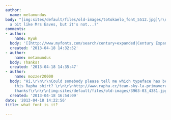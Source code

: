 ```yaml
---
author:
  name: metamundus
body: "[img:sites/default/files/old-images/totokaelo_font_5512.jpg]\r\n\r\nit looks
  a bit like Mrs Eaves, but it's not...?"
comments:
- author:
    name: Ryuk
  body: '[[http://www.myfonts.com/search/century+expanded|Century Expanded]]'
  created: '2013-04-18 14:32:52'
- author:
    name: metamundus
  body: Thanks!
  created: '2013-04-18 14:35:47'
- author:
    name: mozzer20000
  body: "Hi,\r\n\r\nCould somebody please tell me which typeface has been used for
    this Rapha shirt? \r\n\r\nhttp://www.rapha.cc/team-sky-la-primavera-t-shirt/\r\n\r\nMany
    thanks!\r\n\r\n[img:sites/default/files/old-images/3963-03_4381.jpg]"
  created: '2013-04-18 16:54:09'
date: '2013-04-18 14:22:56'
title: what font is it?

---
```

